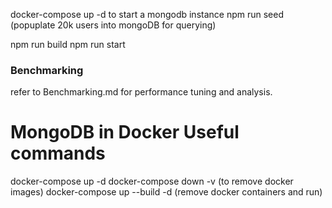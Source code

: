 docker-compose up -d to start a mongodb instance
npm run seed (popuplate 20k users into mongoDB for querying)

npm run build
npm run start

### Benchmarking

refer to Benchmarking.md for performance tuning and analysis.

# MongoDB in Docker Useful commands

docker-compose up -d
docker-compose down -v (to remove docker images)
docker-compose up --build -d (remove docker containers and run)
